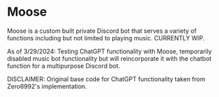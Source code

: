 # Moose
Moose is a custom built private Discord bot that serves a variety of functions including but not limited to playing music. CURRENTLY WIP.

As of 3/29/2024: Testing ChatGPT functionality with Moose, temporarily disabled music bot functionality but will reincorporate it with the chatbot function for a multipurpose Discord bot.

DISCLAIMER: Original base code for ChatGPT functionality taken from Zero6992's implementation.
